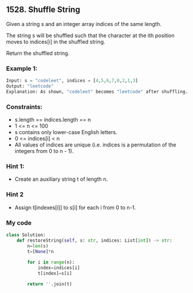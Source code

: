 ## 1528. Shuffle String

Given a string s and an integer array indices of the same length.

The string s will be shuffled such that the character at the ith position moves to indices[i] in the shuffled string.

Return the shuffled string.

### Example 1:
``` python
Input: s = "codeleet", indices = [4,5,6,7,0,2,1,3]
Output: "leetcode"
Explanation: As shown, "codeleet" becomes "leetcode" after shuffling.
```

### Constraints:

* s.length == indices.length == n
* 1 <= n <= 100
* s contains only lower-case English letters.
* 0 <= indices[i] < n
* All values of indices are unique (i.e. indices is a permutation of the integers from 0 to n - 1).

### Hint 1:

* Create an auxiliary string t of length n.

### Hint 2

* Assign t[indexes[i]] to s[i] for each i from 0 to n-1.

### My code
```python
class Solution:
    def restoreString(self, s: str, indices: List[int]) -> str:
        n=len(s)
        t=[None]*n
        
        for i in range(n):
            index=indices[i]
            t[index]=s[i]

        return ''.join(t)
 ```
